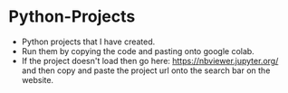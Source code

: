 # Python-Projects
- Python projects that I have created.
- Run them by copying the code and pasting onto google colab.
- If the project doesn't load then go here: https://nbviewer.jupyter.org/ and then copy and paste the project url onto the search bar on the website. 
